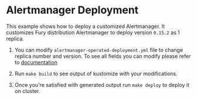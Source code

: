 # Alertmanager Deployment

This example shows how to deploy a customized Alertmanager. It customizes Fury distribution Alertmanager to deploy version `0.15.2` as 1 replica.

1. You can modify `alertmanager-operated-deployment.yml` file to change replica number and version. To see all fields you can modify please refer to [documentation](https://github.com/coreos/prometheus-operator/blob/master/Documentation/user-guides/alerting.md)

2. Run `make build` to see output of kustomize with your modifications.

3. Once you're satisfied with generated output run `make deploy` to deploy it on cluster.
